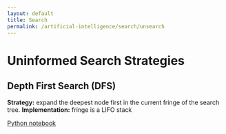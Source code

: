 ```yaml
---
layout: default
title: Search
permalink: /artificial-intelligence/search/unsearch
---
```


# Uninformed Search Strategies

## Depth First Search (DFS)
**Strategy:** expand the deepest node first in the current fringe of the search tree.
**Implementation:** fringe is a LIFO stack

[Python notebook](/cstopics/assets/img/AI/introAI/search_methods.ipynb)
